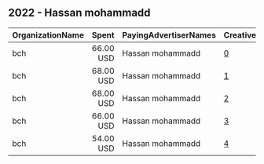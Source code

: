 ## 2022 - Hassan mohammadd 
|OrganizationName|Spent|PayingAdvertiserNames|CreativeUrls|Impressions|Genders|AgeBrackets|CountryCodes|BillingAddresses|CandidateBallotInformation|
|:---|---:|:---|:---|---:|:---|:---|:---|:---|:---|
|bch|66.00 USD|Hassan mohammadd|[0](https://www.snap.com/political-ads/asset/66c96d45c8d82b4990c9d0b56cda59266298c090d2c68eddc5147a91dc64a746?mediaType=mp4)|12,759||21-45|kuwait|"hawalli,salmiya,30000,KW"|Hasan Ali|
|bch|68.00 USD|Hassan mohammadd|[1](https://www.snap.com/political-ads/asset/2338f321f9701e4eed87ea07682a2be72399557edb8eae773429870794cbe073?mediaType=mp4)|12,497||21-45|kuwait|"hawalli,salmiya,30000,KW"|Hasan Ali|
|bch|68.00 USD|Hassan mohammadd|[2](https://www.snap.com/political-ads/asset/cb2ebcdb5467687f8abaa145d5d0fda9e0c1edc51139eb9c0a482c0acd2e2b1c?mediaType=mp4)|12,342||21-45|kuwait|"hawalli,salmiya,30000,KW"|Hassan Ali|
|bch|66.00 USD|Hassan mohammadd|[3](https://www.snap.com/political-ads/asset/f9cab1590431d5dd29fbb469666eaba8dcf5c90940aced771c2a48523a328d0f?mediaType=jpeg)|11,039||21+|kuwait|"hawalli,salmiya,30000,KW"|Hasan Ali|
|bch|54.00 USD|Hassan mohammadd|[4](https://www.snap.com/political-ads/asset/e60fc773eaa8144a89b459f35f1981c860c79979c3546e664ff0ba6e0d93363f?mediaType=mp4)|9,519||21+|kuwait|"hawalli,salmiya,30000,KW"|Hasan ali|
